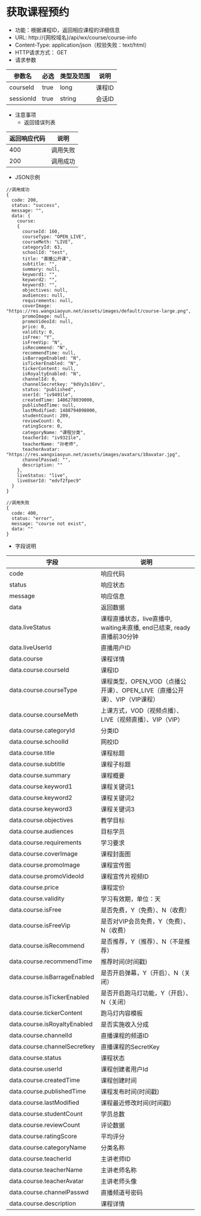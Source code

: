 # 获取课程预约

* 功能：根据课程ID，返回相应课程的详细信息
* URL: http://{网校域名}/api/wx/course/course-info
* Content-Type: application/json（校验失败：text/html）
* HTTP请求方式： GET
* 请求参数

| 参数名 | 必选 | 类型及范围 | 说明 |
| --- | --- | --- | --- |
| courseId | true | long | 课程ID |
| sessionId | true | string | 会话ID |

* 注意事项
  * 返回错误列表

| 返回响应代码 | 说明 |
| --- | --- |
| 400 | 调用失败 |
| 200 | 调用成功 |

* JSON示例

```
//调用成功
{
  code: 200,
  status: "success",
  message: "",
  data: {
	course: 
	{
      courseId: 160,
      courseType: "OPEN_LIVE",
      courseMeth: "LIVE",
      categoryId: 63,
      schoolId: "test",
      title: "直播公开课",
      subtitle: "",
      summary: null,
      keyword1: "",
      keyword2: "",
      keyword3: "",
      objectives: null,
      audiences: null,
      requirements: null,
      coverImage: "https://res.wangxiaoyun.net/assets/images/default/course-large.png",
      promoImage: null,
      promoVideoId: null,
      price: 0,
      validity: 0,
      isFree: "Y",
      isFreeVip: "N",
      isRecommend: "N",
      recommendTime: null,
      isBarrageEnabled: "N",
      isTickerEnabled: "N",
      tickerContent: null,
      isRoyaltyEnabled: "N",
      channelId: 0,
      channelSecretkey: "9dVy3s16Vv",
      status: "published",
      userId: "iv9491le",
      createdTime: 1486278039000,
      publishedTime: null,
      lastModified: 1488794098000,
      studentCount: 209,
      reviewCount: 0,
      ratingScore: 0,
      categoryName: "课程分类",
      teacherId: "iv9321le",
      teacherName: "孙老师",
      teacherAvatar: "https://res.wangxiaoyun.net/assets/images/avatars/10avatar.jpg",
      channelPasswd: "",
      description: ""
    },
    liveStatus: "live",
	liveUserId: "edvf2fpec9"
  }
}

//调用失败
{
  code: 400,
  status: "error",
  message: "course not exist",
  data: ""
}
```

* 字段说明

| 字段 | 说明 |
| --- | --- |
| code | 响应代码 |
| status | 响应状态 |
| message | 响应信息 |
|data|  返回数据|
|data.liveStatus|  课程直播状态，live直播中, waiting未直播, end已结束, ready直播前30分钟|
|data.liveUserId|  直播用户ID|
|data.course| 课程详情 |
| data.course.courseId | 课程ID |
| data.course.courseType | 课程类型，OPEN_VOD（点播公开课）、OPEN_LIVE（直播公开课）、VIP（VIP课程） |
| data.course.courseMeth | 上课方式，VOD（视频点播）、LIVE（视频直播）、VIP（VIP） |
| data.course.categoryId | 分类ID |
| data.course.schoolId | 网校ID |
| data.course.title | 课程标题 |
| data.course.subtitle | 课程子标题 |
| data.course.summary | 课程概要 |
| data.course.keyword1 | 课程关键词1 |
| data.course.keyword2 | 课程关键词2 |
| data.course.keyword3 | 课程关键词3 |
| data.course.objectives | 教学目标 |
| data.course.audiences | 目标学员 |
| data.course.requirements | 学习要求 |
| data.course.coverImage | 课程封面图 |
| data.course.promoImage | 课程宣传图 |
| data.course.promoVideoId | 课程宣传片视频ID |
| data.course.price | 课程定价 |
| data.course.validity | 学习有效期，单位：天 |
| data.course.isFree | 是否免费，Y（免费）、N（收费） |
| data.course.isFreeVip | 是否对VIP会员免费，Y（免费）、N（收费） |
| data.course.isRecommend | 是否推荐，Y（推荐）、N（不是推荐） |
| data.course.recommendTime | 推荐时间(时间戳) |
| data.course.isBarrageEnabled | 是否开启弹幕，Y（开启）、N（关闭） |
| data.course.isTickerEnabled | 是否开启跑马灯功能，Y（开启）、N（关闭） |
| data.course.tickerContent | 跑马灯内容模板 |
| data.course.isRoyaltyEnabled | 是否实施收入分成 |
| data.course.channelId | 直播课程的频道ID |
| data.course.channelSecretkey | 直播课程的SecretKey |
| data.course.status | 课程状态 |
| data.course.userId | 课程创建者用户Id |
| data.course.createdTime | 课程创建时间 |
| data.course.publishedTime | 课程发布时间(时间戳) |
| data.course.lastModified | 课程最近修改时间(时间戳) |
| data.course.studentCount | 学员总数 |
| data.course.reviewCount | 评论数据 |
| data.course.ratingScore | 平均评分 |
| data.course.categoryName | 分类名称 |
| data.course.teacherId | 主讲老师ID |
| data.course.teacherName | 主讲老师名称 |
| data.course.teacherAvatar | 主讲老师头像 |
| data.course.channelPasswd | 直播频道号密码 |
| data.course.description | 课程详情 |

